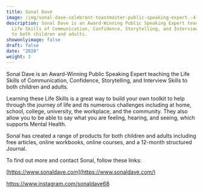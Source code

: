```yaml
---
title: Sonal Dave
image: /img/sonal-dave-celebrant-toastmaster-public-speaking-expert.-4-.jpg
description: Sonal Dave is an Award-Winning Public Speaking Expert teaching the
  Life Skills of Communication, Confidence, Storytelling, and Interview Skills
  to both children and adults.
showonlyimage: false
draft: false
date: "2020"
weight: 3
---
```

<!--StartFragment-->

Sonal Dave is an Award-Winning Public Speaking Expert teaching the Life Skills of Communication, Confidence, Storytelling, and Interview Skills to both children and adults.

Learning these Life Skills is a great way to build your own toolkit to help through the journey of life and its numerous challenges including at home, school, college, university, the workplace, and the community. They also allow you to be able to say what you are feeling, hearing, and seeing, which supports Mental Health.

Sonal has created a range of products for both children and adults including free articles, online workbooks, online courses, and a 12-month structured Journal.

To find out more and contact Sonal, follow these links:

[https://www.sonaldave.com](https://www.sonaldave.com/)

<https://www.instagram.com/sonaldave68>

<!--EndFragment-->